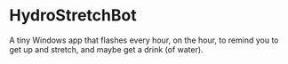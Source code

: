 # HydroStretchBot

A tiny Windows app that flashes every hour, on the hour, to remind you to get up and stretch, and maybe get a drink (of water).
